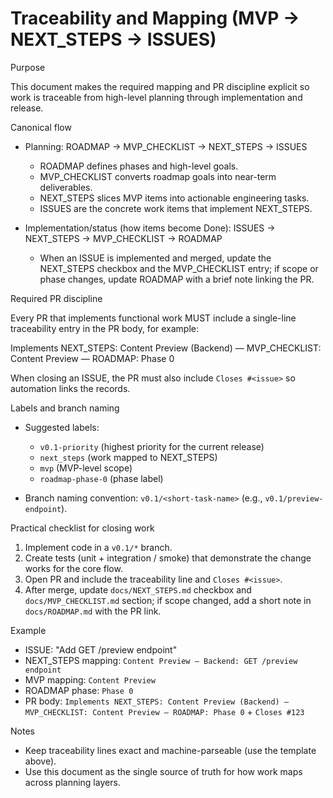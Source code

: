 # Traceability and Mapping (MVP → NEXT_STEPS → ISSUES)

Purpose

This document makes the required mapping and PR discipline explicit so work is traceable from high-level planning through implementation and release.

Canonical flow

- Planning: ROADMAP → MVP_CHECKLIST → NEXT_STEPS → ISSUES

  - ROADMAP defines phases and high-level goals.
  - MVP_CHECKLIST converts roadmap goals into near-term deliverables.
  - NEXT_STEPS slices MVP items into actionable engineering tasks.
  - ISSUES are the concrete work items that implement NEXT_STEPS.

- Implementation/status (how items become Done): ISSUES → NEXT_STEPS → MVP_CHECKLIST → ROADMAP
  - When an ISSUE is implemented and merged, update the NEXT_STEPS checkbox and the MVP_CHECKLIST entry; if scope or phase changes, update ROADMAP with a brief note linking the PR.

Required PR discipline

Every PR that implements functional work MUST include a single-line traceability entry in the PR body, for example:

Implements NEXT_STEPS: Content Preview (Backend) — MVP_CHECKLIST: Content Preview — ROADMAP: Phase 0

When closing an ISSUE, the PR must also include `Closes #<issue>` so automation links the records.

Labels and branch naming

- Suggested labels:

  - `v0.1-priority` (highest priority for the current release)
  - `next_steps` (work mapped to NEXT_STEPS)
  - `mvp` (MVP-level scope)
  - `roadmap-phase-0` (phase label)

- Branch naming convention: `v0.1/<short-task-name>` (e.g., `v0.1/preview-endpoint`).

Practical checklist for closing work

1. Implement code in a `v0.1/*` branch.
2. Create tests (unit + integration / smoke) that demonstrate the change works for the core flow.
3. Open PR and include the traceability line and `Closes #<issue>`.
4. After merge, update `docs/NEXT_STEPS.md` checkbox and `docs/MVP_CHECKLIST.md` section; if scope changed, add a short note in `docs/ROADMAP.md` with the PR link.

Example

- ISSUE: "Add GET /preview endpoint"
- NEXT_STEPS mapping: `Content Preview — Backend: GET /preview endpoint`
- MVP mapping: `Content Preview`
- ROADMAP phase: `Phase 0`
- PR body: `Implements NEXT_STEPS: Content Preview (Backend) — MVP_CHECKLIST: Content Preview — ROADMAP: Phase 0` + `Closes #123`

Notes

- Keep traceability lines exact and machine-parseable (use the template above).
- Use this document as the single source of truth for how work maps across planning layers.
